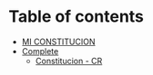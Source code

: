 # Table of contents

* [MI CONSTITUCION](README.md)
* [Complete](complete/README.md)
  * [Constitucion - CR](Complete/costarica.md)
